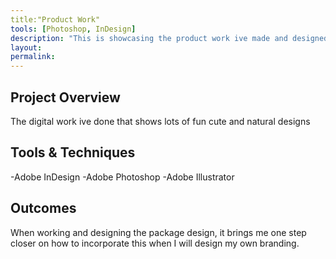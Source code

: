 ```yaml
---
title:"Product Work"
tools: [Photoshop, InDesign]
description: "This is showcasing the product work ive made and designed"
layout:
permalink:
---
```


## Project Overview

The digital work ive done that shows lots of fun cute and natural designs 

## Tools & Techniques 

-Adobe InDesign 
-Adobe Photoshop
-Adobe Illustrator

## Outcomes

When working and designing the package design, it brings me one step 
closer on how to incorporate this when I will design my own branding.